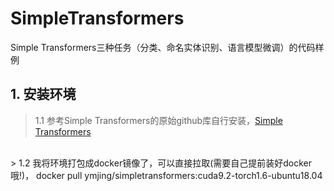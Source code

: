 # SimpleTransformers
Simple Transformers三种任务（分类、命名实体识别、语言模型微调）的代码样例

## 1. 安装环境

> 1.1 参考Simple Transformers的原始github库自行安装，[Simple Transformers](https://github.com/ThilinaRajapakse/simpletransformers)
<br>
> 1.2 我将环境打包成docker镜像了，可以直接拉取(需要自己提前装好docker哦!)，
  docker pull ymjing/simpletransformers:cuda9.2-torch1.6-ubuntu18.04
